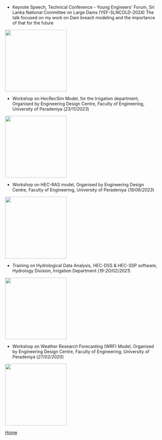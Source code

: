 -  Keynote Speech, Technical Conference - Young Engineers' Forum, Sri Lanka National Committee on Large Dams (YEF-SLNCOLD-2024)
The talk focused on my work on Dam breach modeling and the importance of that for the future
    
<img src="https://pandukaneluwala.github.io/assets/img/drpandukaneluwalaYEF-SLNCOLD.png" width="200" >
  
-  Workshop on HecRecSim Model, for the Irrigation department,  Organised by Engineering Design Centre, Faculty of Engineering, University of Peradeniya (_23/11/2023_)
    
<img src="https://pandukaneluwala.github.io/assets/img/hecressimsrilanka.png" width="200" >

-  Workshop on HEC-RAS model, Organised by Engineering Design Centre, Faculty of Engineering, University of Peradeniya (_19/06/2023_)
  
<img src="https://pandukaneluwala.github.io/assets/img/HECRAS_workshop_srilanka.jpg" width="200" >

- Training on Hydrological Data Analysis, HEC-DSS & HEC-SSP software, Hydrology Division, Irrigation Department (_19-20/02/2021_)

<img src="https://pandukaneluwala.github.io/assets/img/HECSSP_HEC-DSSVue_training.jpg" width="200" >

-  Workshop on Weather Research Forecasting (WRF) Model, Organised by Engineering Design Centre, Faculty of Engineering, University of Peradeniya (_27/02/2020_)
   
<img src="https://pandukaneluwala.github.io/assets/img/wrf_workshop_srilanka.jpg" width="200" >

[Home](./)
